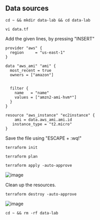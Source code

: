 ## Data sources

```
cd ~ && mkdir data-lab && cd data-lab
```
```
vi data.tf
```

Add the given lines, by pressing "INSERT" 
```
provider "aws" {
  region     = "us-east-1"
}

data "aws_ami" "ami" {
  most_recent = true
  owners = ["amazon"]


  filter {
    name   = "name"
    values = ["amzn2-ami-hvm*"]
  }
}

resource "aws_instance" "ec2instance" {
    ami = data.aws_ami.ami.id
   instance_type = "t2.micro"
}
```

Save the file using "ESCAPE + :wq!"

```
terraform init
```
```
terraform plan
```
```
terraform apply -auto-approve
```
![image](https://github.com/user-attachments/assets/a5cd03cd-dd4c-4669-81c3-cc8cee692d4b)

Clean up the resources.
```
terraform destroy -auto-approve
```
![image](https://github.com/user-attachments/assets/c5fddff2-8bad-46aa-8e89-9fbe32692be8)

```
cd ~ && rm -rf data-lab
```
